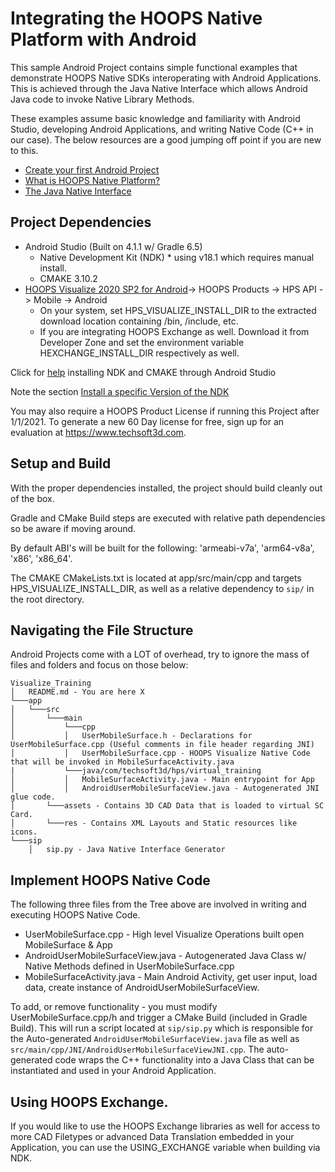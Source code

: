 # Integrating the HOOPS Native Platform with Android

This sample Android Project contains simple functional examples that demonstrate HOOPS Native SDKs interoperating with Android Applications. This is achieved through the Java Native Interface which allows Android Java code to invoke Native Library Methods.

These examples assume basic knowledge and familiarity with Android Studio, developing Android Applications, and writing Native Code (C++ in our case). The below resources are a good jumping off point if you are new to this.
 - [Create your first Android Project](https://developer.android.com/training/basics/firstapp/creating-project)
 - [What is HOOPS Native Platform?](https://docs.techsoft3d.com/hps/latest/build/general/technical_overview.html)
 - [The Java Native Interface](https://docs.oracle.com/javase/7/docs/technotes/guides/jni/spec/intro.html#wp725)

## Project Dependencies
- Android Studio (Built on 4.1.1 w/ Gradle 6.5)
  - Native Development Kit (NDK) * using v18.1 which requires manual install.
  - CMAKE 3.10.2
- [HOOPS Visualize 2020 SP2 for Android](developer.techsoft3d.com)-> HOOPS Products -> HPS API -> Mobile -> Android
  - On your system, set HPS_VISUALIZE_INSTALL_DIR to the extracted download location containing /bin, /include, etc.
  - If you are integrating HOOPS Exchange as well. Download it from Developer Zone and set the environment variable HEXCHANGE_INSTALL_DIR respectively as well.


Click for [help](https://developer.android.com/studio/projects/install-ndk#specific-version) installing NDK and CMAKE through Android Studio

Note the section [Install a specific Version of the NDK](https://developer.android.com/studio/projects/install-ndk#specific-version)

You may also require a HOOPS Product License if running this Project after 1/1/2021. To generate a new 60 Day license for free, sign up for an evaluation at https://www.techsoft3d.com.


## Setup and Build
With the proper dependencies installed, the project should build cleanly out of the box.

Gradle and CMake Build steps are executed with relative path dependencies so be aware if moving around.

By default ABI's will be built for the following: 'armeabi-v7a', 'arm64-v8a', 'x86', 'x86_64'.

The CMAKE CMakeLists.txt is located at app/src/main/cpp and targets HPS_VISUALIZE_INSTALL_DIR, as well as a relative dependency to `sip/` in the root directory.

## Navigating the File Structure
Android Projects come with a LOT of overhead, try to ignore the mass of files and folders and focus on those below:

```
Visualize_Training
│   README.md - You are here X
└───app
│   └───src
│       └───main
│           └───cpp
│           │   UserMobileSurface.h - Declarations for UserMobileSurface.cpp (Useful comments in file header regarding JNI)
│           │   UserMobileSurface.cpp - HOOPS Visualize Native Code that will be invoked in MobileSurfaceActivity.java
|           └───java/com/techsoft3d/hps/virtual_training
│           │   MobileSurfaceActivity.java - Main entrypoint for App
│           │   AndroidUserMobileSurfaceView.java - Autogenerated JNI glue code.
│       └───assets - Contains 3D CAD Data that is loaded to virtual SC Card.
│       └───res - Contains XML Layouts and Static resources like icons.
└───sip
    │   sip.py - Java Native Interface Generator
```


## Implement HOOPS Native Code

The following three files from the Tree above are involved in writing and executing HOOPS Native Code.
- UserMobileSurface.cpp - High level Visualize Operations built open MobileSurface & App
- AndroidUserMobileSurfaceView.java - Autogenerated Java Class w/ Native Methods defined in UserMobileSurface.cpp
- MobileSurfaceActivity.java - Main Android Activity, get user input, load data, create instance of AndroidUserMobileSurfaceView.

To add, or remove functionality - you must modify UserMobileSurface.cpp/h and trigger a CMake Build (included in Gradle Build). This will run a script located at `sip/sip.py`
which is responsible for the Auto-generated `AndroidUserMobileSurfaceView.java` file as well as `src/main/cpp/JNI/AndroidUserMobileSurfaceViewJNI.cpp`. The auto-generated code wraps the C++ functionality into a Java Class that can be instantiated and used in your Android Application.

## Using HOOPS Exchange.
If you would like to use the HOOPS Exchange libraries as well for access to more CAD Filetypes or advanced Data Translation embedded in your Application, you can use the USING_EXCHANGE variable when building via NDK.
